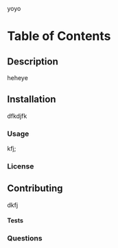  
 yoyo

 # Table of Contents 

 ## Description
 heheye

 ## Installation
 dfkdjfk

 ### Usage
 kfj;
 ### License

 ## Contributing
 dkfj


 #### Tests

 ###  Questions